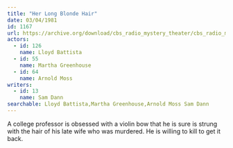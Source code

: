 ```yaml
---
title: "Her Long Blonde Hair"
date: 03/04/1981
id: 1167
url: https://archive.org/download/cbs_radio_mystery_theater/cbs_radio_mystery_theater-1151-1200.zip/cbs_radio_mystery_theater-1151-1200%2Fcbsrmt_1167_her_long_blonde_hair.mp3
actors:  
  - id: 126
    name: Lloyd Battista  
  - id: 55
    name: Martha Greenhouse  
  - id: 64
    name: Arnold Moss
writers:  
  - id: 13
    name: Sam Dann
searchable: Lloyd Battista,Martha Greenhouse,Arnold Moss Sam Dann
---
```

A college professor is obsessed with a violin bow that he is sure is strung with the hair of his late wife who was murdered. He is willing to kill to get it back.